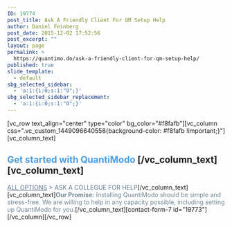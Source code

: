 ```yaml
---
ID: 19774
post_title: Ask A Friendly Client For QM Setup Help
author: Daniel Feinberg
post_date: 2015-12-02 17:52:56
post_excerpt: ""
layout: page
permalink: >
  https://quantimo.do/ask-a-friendly-client-for-qm-setup-help/
published: true
slide_template:
  - default
sbg_selected_sidebar:
  - 'a:1:{i:0;s:1:"0";}'
sbg_selected_sidebar_replacement:
  - 'a:1:{i:0;s:1:"0";}'
---
```

[vc_row text_align="center" type="color" bg_color="#f8fafb"][vc_column css=".vc_custom_1449096640558{background-color: #f8fafb !important;}"][vc_column_text] 
## <span style="color: #4d9de0;">Get started with QuantiModo</span> [/vc_column_text][vc_column_text]

<span style="color: #607890;"><a style="color: #607890;" href="https://quantimo.do/developer-platform/developer-documentation/">ALL OPTIONS</a> > ASK A COLLEGUE FOR HELP</span>[/vc_column_text][vc_column_text]**<span style="color: #6e8593;">Our Promise:</span>** <span style="color: #6e8593;">I</span><span style="color: #6e8593;">nstalling QuantiModo should be simple and stress-free. We are willing to help in any capacity possible, including setting up QuantiModo for you.</span>[/vc_column_text][contact-form-7 id="19773"][/vc_column][/vc_row]